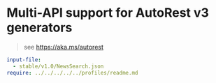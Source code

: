 # Multi-API support for AutoRest v3 generators

> see https://aka.ms/autorest

``` yaml $(enable-multi-api)
input-file:
  - stable/v1.0/NewsSearch.json
require: ../../../../../profiles/readme.md
```
